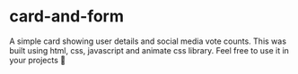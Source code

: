 # card-and-form
A simple card showing user details and social media vote counts.
This was built using html, css, javascript and animate css library. Feel free to use it in your projects 👋
